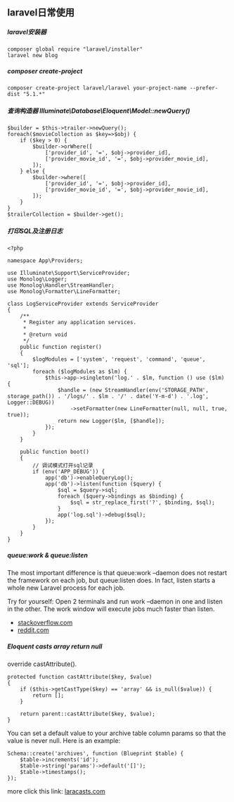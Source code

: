 ## laravel日常使用

##### laravel安装器
```
composer global require "laravel/installer"
laravel new blog
```

##### composer create-project
```
composer create-project laravel/laravel your-project-name --prefer-dist "5.1.*"
```


##### 查询构造器 Illuminate\Database\Eloquent\Model::newQuery()
```$xslt
$builder = $this->trailer->newQuery();
foreach($movieCollection as $key=>$obj) {
    if ($key > 0) {
        $builder->orWhere([
            ['provider_id', '=', $obj->provider_id],
            ['provider_movie_id', '=', $obj->provider_movie_id],
        ]);
    } else {
        $builder->where([
            ['provider_id', '=', $obj->provider_id],
            ['provider_movie_id', '=', $obj->provider_movie_id],
        ]);
    }
}
$trailerCollection = $builder->get();
```


##### 打印SQL及注册日志
```
<?php

namespace App\Providers;

use Illuminate\Support\ServiceProvider;
use Monolog\Logger;
use Monolog\Handler\StreamHandler;
use Monolog\Formatter\LineFormatter;

class LogServiceProvider extends ServiceProvider
{
    /**
     * Register any application services.
     *
     * @return void
     */
    public function register()
    {
        $logModules = ['system', 'request', 'command', 'queue', 'sql'];
        foreach ($logModules as $lm) {
            $this->app->singleton('log.' . $lm, function () use ($lm) {
                $handle = (new StreamHandler(env('STORAGE_PATH', storage_path()) . '/logs/' . $lm . '/' . date('Y-m-d') . '.log', Logger::DEBUG))
                    ->setFormatter(new LineFormatter(null, null, true, true));
                return new Logger($lm, [$handle]);
            });
        }
    }

    public function boot()
    {
        // 调试模式打开sql记录
        if (env('APP_DEBUG')) {
            app('db')->enableQueryLog();
            app('db')->listen(function ($query) {
                $sql = $query->sql;
                foreach ($query->bindings as $binding) {
                    $sql = str_replace_first('?', $binding, $sql);
                }
                app('log.sql')->debug($sql);
            });
        }
    }
}
```

##### queue:work & queue:listen

The most important difference is that queue:work –daemon does not restart the framework on each job, but queue:listen does. In fact, listen starts a whole new Laravel process for each job.

Try for yourself: Open 2 terminals and run work –daemon in one and listen in the other. The work window will execute jobs much faster than listen.

- [stackoverflow.com](http://stackoverflow.com/questions/26048698/what-is-the-difference-between-queuework-daemon-and-queuelisten)
- [reddit.com](https://www.reddit.com/r/laravel/comments/5955q1/queuework_vs_queuelisten/?st=iztkq6cg&sh=087c155b)


##### Eloquent casts array return null
override castAttribute().
```
protected function castAttribute($key, $value)
{
    if ($this->getCastType($key) == 'array' && is_null($value)) {
        return [];
    }

    return parent::castAttribute($key, $value);
}
```

You can set a default value to your archive table column params so that the value is never null. Here is an example:
```
Schema::create('archives', function (Blueprint $table) {
    $table->increments('id');
    $table->string('params')->default('[]');
    $table->timestamps();
});
```
more click this link:
[laracasts.com](https://laracasts.com/discuss/channels/eloquent/eloquent-casts-array-returns-null-instead-of-empty-array)